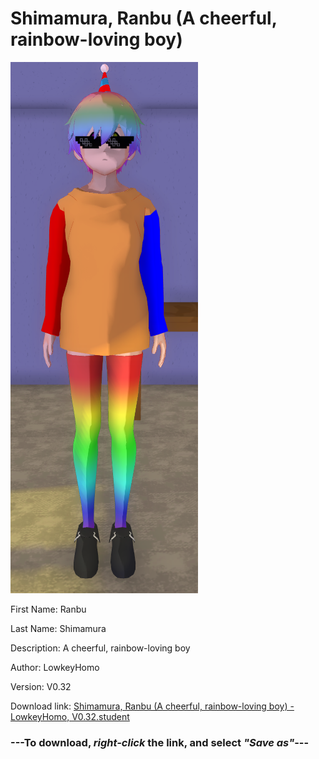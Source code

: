 # Shimamura, Ranbu (A cheerful, rainbow-loving boy)

<img src = "https://raw.githubusercontent.com/Arbiter1223/Daigaku-Gurashi-Custom-Students/master/Students/Files/Shimamura%2C%20Ranbu%20(A%20cheerful%2C%20rainbow-loving%20boy).png">

First Name: Ranbu

Last Name: Shimamura

Description: A cheerful, rainbow-loving boy

Author: LowkeyHomo

Version: V0.32

Download link: <a href="https://raw.githubusercontent.com/Arbiter1223/Daigaku-Gurashi-Custom-Students/master/Students/Files/Shimamura%2C%20Ranbu%20(A%20cheerful%2C%20rainbow-loving%20boy)%20-%20LowkeyHomo%2C%20V0.32.student">Shimamura, Ranbu (A cheerful, rainbow-loving boy) - LowkeyHomo, V0.32.student</a>

### ---**To download, _right-click_ the link, and select _"Save as"_**---
